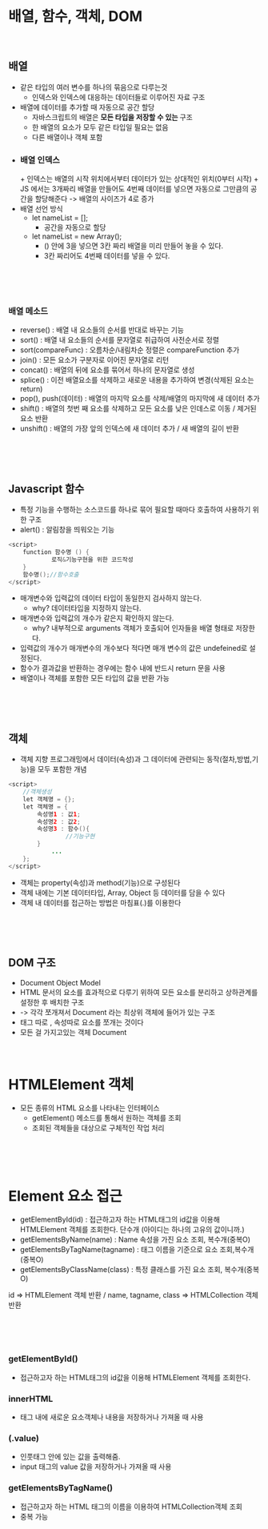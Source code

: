 # 배열, 함수, 객체, DOM
<br>

## 배열
- 같은 타입의 여러 변수를 하나의 묶음으로 다루는것 
    - 인덱스와 인덱스에 대응하는 데이터들로 이루어진 자료 구조
- 배열에 데이터를 추가할 때 자동으로 공간 할당
    - 자바스크립트의 배열은 <b>모든 타입을 저장할 수 있는 </b>구조
    - 한 배열의 요소가 모두 같은 타입일 필요는 없음
    - 다른 배열이나 객체 포함
- <h3>배열 인덱스</h3>
    + 인덱스는 배열의 시작 위치에서부터 데이터가 있는 상대적인 위치(0부터 시작)
    + JS 에서는 3개짜리 배열을 만들어도 4번째 데이터를 넣으면 자동으로 그만큼의 공간을 할당해준다 -> 배열의 사이즈가 4로 증가 
- 배열 선언 방식
    + let nameList = [];
        * 공간을 자동으로 할당
    + let nameList = new Array();
        * () 안에 3을 넣으면 3칸 짜리 배열을 미리 만들어 놓을 수 있다.
        * 3칸 짜리어도 4번째 데이터를 넣을 수 있다.


<br><br><br> 
### 배열 메소드
- reverse() : 배열 내 요소들의 순서를 반대로 바꾸는 기능
- sort() : 배열 내 요소들의 순서를 문자열로 취급하여 사전순서로 정렬
- sort(compareFunc) : 오름차순/내림차순 정렬은 compareFunction 추가
- join() : 모든 요소가 구분자로 이어진 문자열로 리턴
- concat() : 배열의 뒤에 요소를 묶어서 하나의 문자열로 생성
- splice() : 이전 배열요소를 삭제하고 새로운 내용을 추가하여 변경(삭제된 요소는 return)
- pop(), push(데이터) : 배열의 마지막 요소를 삭제/배열의 마지막에 새 데이터 추가
- shift() : 배열의 첫번 째 요소를 삭제하고 모든 요소를 낮은 인데스로 이동 / 제거된 요소 반환
- unshift() : 배열의 가장 앞의 인덱스에 새 데이터 추가 / 새 배열의 길이 반환

<br><br><br> 
## Javascript 함수
- 특정 기능을 수행하는 소스코드를 하나로 묶어 필요할 때마다 호출하여 사용하기 위한 구조
- alert() : 알림창을 띄워오는 기능
```java script
<script>
    function 함수명 () {
            로직&기능구현을 위한 코드작성
    }
    함수명();//함수호출
</script>

```

- 매개변수와 입력값의 데이터 타입이 동일한지 검사하지 않는다.
    + why? 데이터타입을 지정하지 않는다.
- 매개변수와 입력값의 개수가 같은지 확인하지 않는다.
    + why? 내부적으로 arguments 객체가 호출되어 인자들을 배열 형태로 저장한다.
- 입력값의 개수가 매개변수의 개수보다 적다면 매개 변수의 값은 undefeined로 설정된다.
- 함수가 결과값을 반환하는 경우에는 함수 내에 반드시 return 문을 사용
- 배열이나 객체를 포함한 모든 타입의 값을 반환 가능

<br><br><br> 
## 객체 
- 객체 지향 프로그래밍에서 데이터(속성)과 그 데이터에 관련되는 동작(절차,방법,기능)을 모두 포함한 개념 

```java script
<script>
    //객체생성
    let 객체명 = {};
    let 객체명 = {
        속성명1 : 값1;
        속성명2 : 값2;
        속성명3 : 함수(){
                //기능구현
        }
            ...
    };
</script>

```
- 객체는 property(속성)과 method(기능)으로 구성된다
- 객체 내에는 기본 데이터타입, Array, Object 등 데이터를 담을 수 있다
- 객체 내 데이터를 접근하는 방법은 마침표(.)를 이용한다 
 
<br><br><br> 



## DOM 구조
- Document Object Model
- HTML 문서의 요소를 효과적으로 다루기 위하여 모든 요소를 분리하고 상하관계를 설정한 후 배치한 구조
- -> 각각 쪼개져서 Document 라는 최상위 객체에 들어가 있는 구조
- 태그 따로 , 속성따로 요소를 쪼개는 것이다
- 모든 걸 가지고있는 객체 Document
<br><br><br> 


# HTMLElement 객체
- 모든 종류의 HTML 요소를 나타내는 인터페이스
    + getElement() 메소드를 통해서 원하는 객체를 조회
    + 조회된 객체들을 대상으로 구체적인 작업 처리 

<br><br><br> 
# Element 요소 접근
- getElementById(id) : 접근하고자 하는 HTML태그의 id값을 이용해 HTMLElement 객체를 조회한다. 단수개 (아이디는 하나의 고유의 값이니까.)
- getElementsByName(name) : Name 속성을 가진 요소 조회, 복수개(중복O)
- getElementsByTagName(tagname) : 태그 이름을 기준으로 요소 조회,복수개(중복O)
- getElementsByClassName(class) : 특정 클래스를 가진 요소 조회, 복수개(중복O)

id => HTMLElement 객체 반환 / name, tagname, class => HTMLCollection 객체 반환

<br><br><br> 
### getElementById()
- 접근하고자 하는 HTML태그의 id값을 이용해 HTMLElement 객체를 조회한다.

### innerHTML
- 태그 내에 새로운 요소객체나 내용을 저장하거나 가져올 때 사용

### (.value) 
- 인풋태그 안에 있는 값을 출력해줌.
- input 태그의 value 값을 저장하거나 가져올 때 사용 

### getElementsByTagName()
- 접근하고자 하는 HTML 태그의 이름을 이용하여 HTMLCollection객체 조회 
- 중복 가능  
